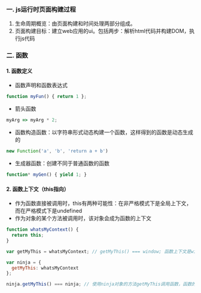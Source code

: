 ### 一. js运行时页面构建过程
1. 生命周期概览：由页面构建和时间处理两部分组成。
2. 页面构建目标：建立web应用的ui。包括两步：解析html代码并构建DOM，执行js代码
### 二. 函数
#### 1. 函数定义
- 函数声明和函数表达式 
```js
function myFun() { return 1 };
```
- 箭头函数
```js
myArg => myArg * 2;
```
- 函数构造函数：以字符串形式动态构建一个函数，这样得到的函数是动态生成的
```js
new Function('a', 'b', 'return a + b')
```
- 生成器函数：创建不同于普通函数的函数
```js
function* myGen() { yield 1; } 
```
#### 2. 函数上下文（this指向）
- 作为函数直接被调用时，this有两种可能性：在非严格模式下是全局上下文，而在严格模式下是undefined
- 作为对象的某个方法被调用时，该对象会成为函数的上下文
```js
function whatsMyContext() {
  return this;
}

var getMyThis = whatsMyContext; // getMyThis() === window; 函数上下文是window

var ninja = {
  getMyThis: whatsMyContext
}; 

ninja.getMyThis() === ninja; // 使用ninja对象的方法getMyThis调用函数，函数的上下文是ninja，这就是面向对象
```